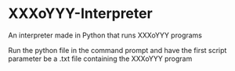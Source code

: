 # XXXoYYY-Interpreter
An interpreter made in Python that runs XXXoYYY programs

Run the python file in the command prompt and have the first script parameter be a .txt file containing the XXXoYYY program
